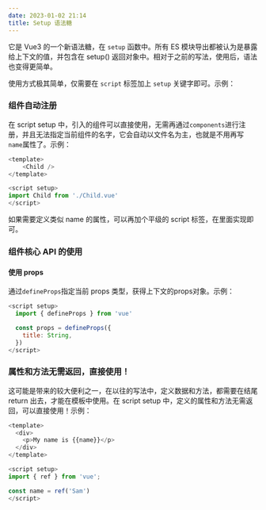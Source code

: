 ```yaml
---
date: 2023-01-02 21:14
title: Setup 语法糖
---
```


它是 Vue3 的一个新语法糖，在 `setup` 函数中。所有 ES 模块导出都被认为是暴露给上下文的值，并包含在 setup() 返回对象中。相对于之前的写法，使用后，语法也变得更简单。

使用方式极其简单，仅需要在 `script` 标签加上 `setup` 关键字即可。示例：

### 组件自动注册

在 script setup 中，引入的组件可以直接使用，无需再通过`components`进行注册，并且无法指定当前组件的名字，它会自动以文件名为主，也就是不用再写`name`属性了。示例：

```js
<template>
    <Child />
</template>

<script setup>
import Child from './Child.vue'
</script>
```

如果需要定义类似 name 的属性，可以再加个平级的 script 标签，在里面实现即可。

### 组件核心 API 的使用

#### 使用 props

通过`defineProps`指定当前 props 类型，获得上下文的props对象。示例：

```js
<script setup>
  import { defineProps } from 'vue'

  const props = defineProps({
    title: String,
  })
</script>
```

### 属性和方法无需返回，直接使用！

这可能是带来的较大便利之一，在以往的写法中，定义数据和方法，都需要在结尾 return 出去，才能在模板中使用。在 script setup 中，定义的属性和方法无需返回，可以直接使用！示例：

```js
<template>
  <div>
   	<p>My name is {{name}}</p>
  </div>
</template>

<script setup>
import { ref } from 'vue';

const name = ref('Sam')
</script>
```
